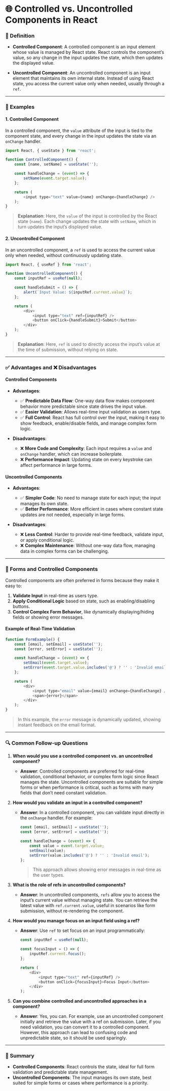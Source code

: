 # 🌐 Controlled vs. Uncontrolled Components in React

### 📖 Definition

- **Controlled Component**: A controlled component is an input element whose value is managed by React state. React controls the component’s value, so any change in the input updates the state, which then updates the displayed value.

- **Uncontrolled Component**: An uncontrolled component is an input element that maintains its own internal state. Instead of using React state, you access the current value only when needed, usually through a `ref`.

---

### 🧩 Examples

#### 1. **Controlled Component**
In a controlled component, the `value` attribute of the input is tied to the component state, and every change in the input updates the state via an `onChange` handler.

```javascript
import React, { useState } from 'react';

function ControlledComponent() {
    const [name, setName] = useState('');

    const handleChange = (event) => {
        setName(event.target.value);
    };

    return (
        <input type="text" value={name} onChange={handleChange} />
    );
}
```

> **Explanation**: Here, the `value` of the input is controlled by the React state (`name`). Each change updates the state with `setName`, which in turn updates the input’s displayed value.

#### 2. **Uncontrolled Component**
In an uncontrolled component, a `ref` is used to access the current value only when needed, without continuously updating state.

```javascript
import React, { useRef } from 'react';

function UncontrolledComponent() {
    const inputRef = useRef(null);

    const handleSubmit = () => {
        alert(`Input Value: ${inputRef.current.value}`);
    };

    return (
        <div>
            <input type="text" ref={inputRef} />
            <button onClick={handleSubmit}>Submit</button>
        </div>
    );
}
```

> **Explanation**: Here, `ref` is used to directly access the input’s value at the time of submission, without relying on state.

---

### ✅ Advantages and ❌ Disadvantages

#### Controlled Components

- **Advantages**:
  - ✅ **Predictable Data Flow**: One-way data flow makes component behavior more predictable since state drives the input value.
  - ✅ **Easier Validation**: Allows real-time input validation as users type.
  - ✅ **Full Control**: React has full control over the input, making it easy to show feedback, enable/disable fields, and manage complex form logic.

- **Disadvantages**:
  - ❌ **More Code and Complexity**: Each input requires a `value` and `onChange` handler, which can increase boilerplate.
  - ❌ **Performance Impact**: Updating state on every keystroke can affect performance in large forms.

#### Uncontrolled Components

- **Advantages**:
  - ✅ **Simpler Code**: No need to manage state for each input; the input manages its own state.
  - ✅ **Better Performance**: More efficient in cases where constant state updates are not needed, especially in large forms.

- **Disadvantages**:
  - ❌ **Less Control**: Harder to provide real-time feedback, validate input, or apply conditional logic.
  - ❌ **Complex Maintenance**: Without one-way data flow, managing data in complex forms can be challenging.

---

### 📑 Forms and Controlled Components

Controlled components are often preferred in forms because they make it easy to:

1. **Validate Input** in real-time as users type.
2. **Apply Conditional Logic** based on state, such as enabling/disabling buttons.
3. **Control Complex Form Behavior**, like dynamically displaying/hiding fields or showing error messages.

#### Example of Real-Time Validation

```javascript
function FormExample() {
    const [email, setEmail] = useState('');
    const [error, setError] = useState('');

    const handleChange = (event) => {
        setEmail(event.target.value);
        setError(event.target.value.includes('@') ? '' : 'Invalid email');
    };

    return (
        <div>
            <input type="email" value={email} onChange={handleChange} />
            <span>{error}</span>
        </div>
    );
}
```

> In this example, the `error` message is dynamically updated, showing instant feedback on the email format.

---

### 🔍 Common Follow-up Questions

1. **When would you use a controlled component vs. an uncontrolled component?**
   - **Answer**: Controlled components are preferred for real-time validation, conditional behavior, or complex form logic since React manages the state. Uncontrolled components are suitable for simple forms or when performance is critical, such as forms with many fields that don’t need constant validation.

2. **How would you validate an input in a controlled component?**
   - **Answer**: In a controlled component, you can validate input directly in the `onChange` handler. For example:
     ```javascript
     const [email, setEmail] = useState('');
     const [error, setError] = useState('');

     const handleChange = (event) => {
         const value = event.target.value;
         setEmail(value);
         setError(value.includes('@') ? '' : 'Invalid email');
     };
     ```
     > This approach allows showing error messages in real-time as the user types.

3. **What is the role of refs in uncontrolled components?**
   - **Answer**: In uncontrolled components, `refs` allow you to access the input’s current value without managing state. You can retrieve the latest value with `ref.current.value`, useful in scenarios like form submission, without re-rendering the component.

4. **How would you manage focus on an input field using a ref?**
   - **Answer**: Use `ref` to set focus on an input programmatically:
     ```javascript
     const inputRef = useRef(null);

     const focusInput = () => {
         inputRef.current.focus();
     };

     return (
         <div>
             <input type="text" ref={inputRef} />
             <button onClick={focusInput}>Focus Input</button>
         </div>
     );
     ```

5. **Can you combine controlled and uncontrolled approaches in a component?**
   - **Answer**: Yes, you can. For example, use an uncontrolled component initially and retrieve the value with a ref on submission. Later, if you need validation, you can convert it to a controlled component. However, this approach can lead to confusing code and unpredictable state, so it should be used sparingly.

---

### 📝 Summary

- **Controlled Components**: React controls the state, ideal for full form validation and predictable state management.
- **Uncontrolled Components**: The input manages its own state, best suited for simple forms or cases where performance is a priority.

